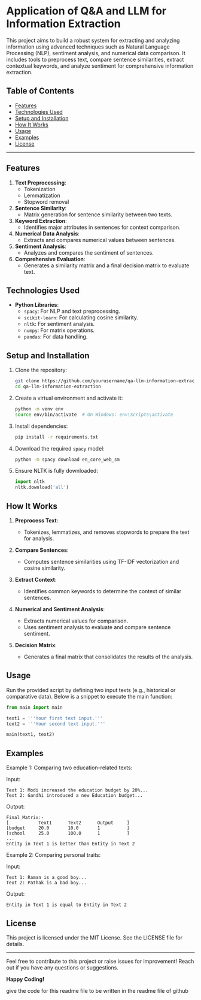 # Application of Q&A and LLM for Information Extraction

This project aims to build a robust system for extracting and analyzing information using advanced techniques such as Natural Language Processing (NLP), sentiment analysis, and numerical data comparison. It includes tools to preprocess text, compare sentence similarities, extract contextual keywords, and analyze sentiment for comprehensive information extraction.

## Table of Contents

- [Features](#features)
- [Technologies Used](#technologies-used)
- [Setup and Installation](#setup-and-installation)
- [How It Works](#how-it-works)
- [Usage](#usage)
- [Examples](#examples)
- [License](#license)

---

## Features

1. **Text Preprocessing**:
   - Tokenization
   - Lemmatization
   - Stopword removal
2. **Sentence Similarity**:
   - Matrix generation for sentence similarity between two texts.
3. **Keyword Extraction**:
   - Identifies major attributes in sentences for context comparison.
4. **Numerical Data Analysis**:
   - Extracts and compares numerical values between sentences.
5. **Sentiment Analysis**:
   - Analyzes and compares the sentiment of sentences.
6. **Comprehensive Evaluation**:
   - Generates a similarity matrix and a final decision matrix to evaluate text.

## Technologies Used

- **Python Libraries**:
  - `spacy`: For NLP and text preprocessing.
  - `scikit-learn`: For calculating cosine similarity.
  - `nltk`: For sentiment analysis.
  - `numpy`: For matrix operations.
  - `pandas`: For data handling.

## Setup and Installation

1. Clone the repository:

   ```bash
   git clone https://github.com/yourusername/qa-llm-information-extraction.git
   cd qa-llm-information-extraction
   ```

2. Create a virtual environment and activate it:

   ```bash
   python -m venv env
   source env/bin/activate  # On Windows: env\Scripts\activate
   ```

3. Install dependencies:

   ```bash
   pip install -r requirements.txt
   ```

4. Download the required `spacy` model:

   ```bash
   python -m spacy download en_core_web_sm
   ```

5. Ensure NLTK is fully downloaded:

   ```python
   import nltk
   nltk.download('all')
   ```

## How It Works

1. **Preprocess Text**:

   - Tokenizes, lemmatizes, and removes stopwords to prepare the text for analysis.

2. **Compare Sentences**:

   - Computes sentence similarities using TF-IDF vectorization and cosine similarity.

3. **Extract Context**:

   - Identifies common keywords to determine the context of similar sentences.

4. **Numerical and Sentiment Analysis**:

   - Extracts numerical values for comparison.
   - Uses sentiment analysis to evaluate and compare sentence sentiment.

5. **Decision Matrix**:

   - Generates a final matrix that consolidates the results of the analysis.

## Usage

Run the provided script by defining two input texts (e.g., historical or comparative data). Below is a snippet to execute the main function:

```python
from main import main

text1 = '''Your first text input.'''
text2 = '''Your second text input.'''

main(text1, text2)
```

## Examples

Example 1: Comparing two education-related texts:

Input:

```plaintext
Text 1: Modi increased the education budget by 20%...
Text 2: Gandhi introduced a new Education budget...
```

Output:

```plaintext
Final_Matrix:-
[           Text1      Text2      Output     ]
[budget     20.0       10.0       1          ]
[school     25.0       100.0      1          ]
...
Entity in Text 1 is better than Entity in Text 2
```

Example 2: Comparing personal traits:

Input:

```plaintext
Text 1: Raman is a good boy...
Text 2: Pathak is a bad boy...
```

Output:

```plaintext
Entity in Text 1 is equal to Entity in Text 2
```

## License

This project is licensed under the MIT License. See the LICENSE file for details.

---

Feel free to contribute to this project or raise issues for improvement! Reach out if you have any questions or suggestions.

**Happy Coding!**

give the code for this readme file to be written in the readme file of github

